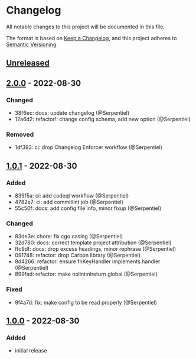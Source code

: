 # Changelog

All notable changes to this project will be documented in this file.

The format is based on [Keep a Changelog](https://keepachangelog.com/en/1.0.0/), and this project adheres
to [Semantic Versioning](https://semver.org/spec/v2.0.0.html).

## [Unreleased]

<!-- ### Added -->

<!-- ### Changed -->

<!-- ### Deprecated -->

<!-- ### Removed -->

<!-- ### Fixed -->

<!-- ### Security -->

## [2.0.0] - 2022-08-30

### Changed

- 38f6ec: docs: update changelog (@Serpentiel)
- 12a6d2: refactor!: change config schema, add new option (@Serpentiel)

### Removed

- 1df393: ci: drop Changelog Enforcer workflow (@Serpentiel)

## [1.0.1] - 2022-08-30

### Added

- 839f5a: ci: add codeql workflow (@Serpentiel)
- 4782e7: ci: add commitlint job (@Serpentiel)
- 55c50f: docs: add config file info, minor fixup (@Serpentiel)

### Changed

- 83de3e: chore: fix cgo casing (@Serpentiel)
- 32d780: docs: correct template project attribution (@Serpentiel)
- ffc9df: docs: drop excess headings, minor rephrase (@Serpentiel)
- 091748: refactor: drop Carbon library (@Serpentiel)
- 8d4266: refactor: ensure fnKeyHandler implements handler (@Serpentiel)
- 899fad: refactor: make nolint:nlreturn global (@Serpentiel)

### Fixed

- 9f4a7d: fix: make config to be read properly (@Serpentiel)

## [1.0.0] - 2022-08-30

### Added

- initial release

[unreleased]: https://github.com/Serpentiel/betterglobekey/compare/v2.0.0...HEAD
[2.0.0]: https://github.com/Serpentiel/betterglobekey/releases/tag/v2.0.0
[1.0.1]: https://github.com/Serpentiel/betterglobekey/releases/tag/v1.0.1
[1.0.0]: https://github.com/Serpentiel/betterglobekey/releases/tag/v1.0.0

